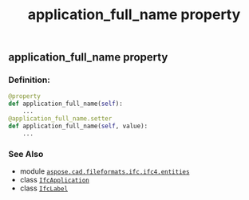 ﻿---
title: application_full_name property
second_title: Aspose.CAD for Python via .NET API References
description: 
type: docs
weight: 40
url: /python-net/aspose.cad.fileformats.ifc.ifc4.entities/ifcapplication/application_full_name/
is_root: false
---

## application_full_name property

### Definition:
```python
@property
def application_full_name(self):
    ...
@application_full_name.setter
def application_full_name(self, value):
    ...
```

### See Also
* module [`aspose.cad.fileformats.ifc.ifc4.entities`](../../)
* class [`IfcApplication`](/cad/python-net/aspose.cad.fileformats.ifc.ifc4.entities/ifcapplication)
* class [`IfcLabel`](/cad/python-net/aspose.cad.fileformats.ifc.ifc4.types/ifclabel)
